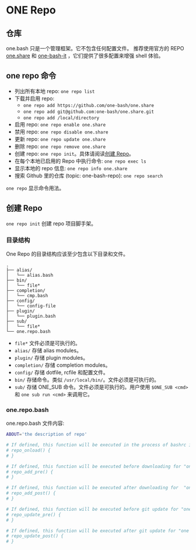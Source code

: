 # ONE Repo

## 仓库

one.bash 只是一个管理框架。它不包含任何配置文件。
推荐使用官方的 REPO [one.share][] 和 [one-bash-it][] ，它们提供了很多配置来增强 shell 体验。

## one repo 命令

- 列出所有本地 repo: `one repo list`
- 下载并启用 repo:
  - `one repo add https://github.com/one-bash/one.share`
  - `one repo add git@github.com:one-bash/one.share.git`
  - `one repo add /local/directory`
- 启用 repo: `one repo enable one.share`
- 禁用 repo: `one repo disable one.share`
- 更新 repo: `one repo update one.share`
- 删除 repo: `one repo remove one.share`
- 创建 repo: `one repo init`。具体请阅读[创建 Repo](#create-repo)。
- 在每个本地已启用的 Repo 中执行命令: `one repo exec ls`
- 显示本地的 repo 信息: `one repo info one.share`
- 搜索 Github 里的仓库 (topic: one-bash-repo): `one repo search`

`one repo` 显示命令用法。

## 创建 Repo

`one repo init` 创建 repo 项目脚手架。

### 目录结构

One Repo 的目录结构应该至少包含以下目录和文件。

```
.
├── alias/
│   └── alias.bash
├── bin/
│   └── file*
├── completion/
│   └── cmp.bash
├── config/
│   └── config-file
├── plugin/
│   └── plugin.bash
├── sub/
│   └── file*
└── one.repo.bash
```

- `file*` 文件必须是可执行的。
- `alias/` 存储 alias modules。
- `plugin/` 存储 plugin modules。
- `completion/` 存储 completion modules。
- `config/` 存储 dotfile, rcfile 和配置文件。
- `bin/` 存储命令。类似 `/usr/local/bin/`。文件必须是可执行的。
- `sub/` 存储 ONE_SUB 命令。文件必须是可执行的。用户使用 `$ONE_SUB <cmd>` 和 `one sub run <cmd>` 来调用它。

### one.repo.bash

one.repo.bash 文件内容:

```sh
ABOUT='the description of repo'

# If defined, this function will be executed in the process of bashrc initialization. See ../entry.md
# repo_onload() {
# }

# If defined, this function will be executed before downloading for "one repo add".
# repo_add_pre() {
# }

# If defined, this function will be executed after downloading for  "one repo add".
# repo_add_post() {
# }

# If defined, this function will be executed before git update for "one repo update".
# repo_update_pre() {
# }

# If defined, this function will be executed after git update for "one repo update".
# repo_update_post() {
# }
```

<!-- links -->

[one.share]: https://github.com/one-bash/one.share
[one-bash-it]: https://github.com/one-bash/one-bash-it
[bash-it]: https://github.com/Bash-it/bash-it

